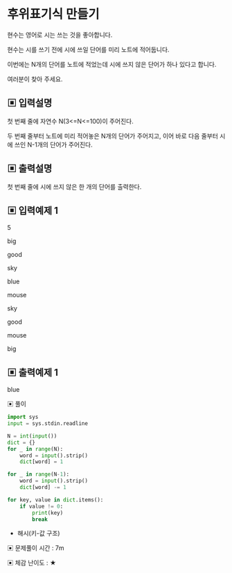 # 후위표기식 만들기

현수는 영어로 시는 쓰는 것을 좋아합니다.

현수는 시를 쓰기 전에 시에 쓰일 단어를 미리 노트에 적어둡니다.

이번에는 N개의 단어를 노트에 적었는데 시에 쓰지 않은 단어가 하나 있다고 합니다.

여러분이 찾아 주세요.

## ▣ 입력설명

첫 번째 줄에 자연수 N(3<=N<=100)이 주어진다.

두 번째 줄부터 노트에 미리 적어놓은 N개의 단어가 주어지고, 이어 바로 다음 줄부터 시에 쓰인 N-1개의 단어가 주어진다.

## ▣ 출력설명

첫 번째 줄에 시에 쓰지 않은 한 개의 단어를 출력한다.

## ▣ 입력예제 1

5

big

good

sky

blue

mouse

sky

good

mouse

big

## ▣ 출력예제 1

blue

▣ 풀이

```python
import sys
input = sys.stdin.readline

N = int(input())
dict = {}
for _ in range(N):
    word = input().strip()
    dict[word] = 1

for _ in range(N-1):
    word = input().strip()
    dict[word] -= 1

for key, value in dict.items():
    if value != 0:
        print(key)
        break
```

- 해시(키-값 구조)

▣ 문제풀이 시간 : 7m

▣ 체감 난이도 : ★
